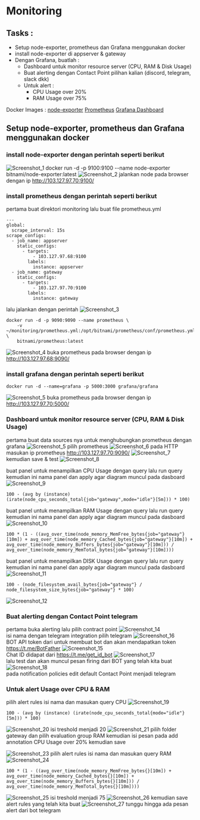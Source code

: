 # Monitoring
## Tasks :
- Setup node-exporter, prometheus dan Grafana menggunakan docker
- install node-exporter di appserver & gateway
- Dengan Grafana, buatlah :
    -  Dashboard untuk monitor resource server (CPU, RAM & Disk Usage)
    -  Buat alerting dengan Contact Point pilihan kalian (discord, telegram, slack dkk)
    -  Untuk alert :
         - CPU Usage over 20%
         - RAM Usage over 75%

Docker Images :
[node-exporter](https://hub.docker.com/r/prom/node-exporter)
[Prometheus](https://hub.docker.com/r/prom/prometheus)
[Grafana Dashboard](https://hub.docker.com/r/grafana/grafana)

## Setup node-exporter, prometheus dan Grafana menggunakan docker
### install node-exporter dengan perintah seperti berikut
![Screenshot_1](https://github.com/wilsonakbar/devops18-dumbways-WilsonAkbar/assets/132327628/969903b9-9213-4c7f-b7f1-c741bda36fe0)
docker run -d -p 9100:9100 --name node-exporter bitnami/node-exporter:latest
![Screenshot_2](https://github.com/wilsonakbar/devops18-dumbways-WilsonAkbar/assets/132327628/b22686c2-1010-4253-ae22-84aa3e7d341a)
jalankan node pada browser dengan ip http://103.127.97.70:9100/

### install prometheus dengan perintah seperti berikut
pertama buat direktori monitoring lalu buat file prometheus.yml
```
---
global:
  scrape_interval: 15s
scrape_configs:
  - job_name: appserver
    static_configs:
      - targets:
          - 103.127.97.68:9100
        labels:
          instance: appserver
  - job_name: gateway
    static_configs:
      - targets:
          - 103.127.97.70:9100
        labels:
          instance: gateway
```
lalu jalankan dengan perintah
![Screenshot_3](https://github.com/wilsonakbar/devops18-dumbways-WilsonAkbar/assets/132327628/54ce0fee-0648-4f70-b36e-7e2bc0edd1ec)
```
docker run -d -p 9090:9090 --name prometheus \
    -v ~/monitoring/prometheus.yml:/opt/bitnami/prometheus/conf/prometheus.yml \
    bitnami/prometheus:latest
```
![Screenshot_4](https://github.com/wilsonakbar/devops18-dumbways-WilsonAkbar/assets/132327628/da152cde-5628-44c1-ad3e-894425af222d)
buka prometheus pada browser dengan ip http://103.127.97.68:9090/

### install grafana dengan perintah seperti berikut
```
docker run -d --name=grafana -p 5000:3000 grafana/grafana
```
![Screenshot_5](https://github.com/wilsonakbar/devops18-dumbways-WilsonAkbar/assets/132327628/2982d677-a3a5-4de6-accf-acbdf3cb6d4d)
buka prometheus pada browser dengan ip http://103.127.97.70:5000/

### Dashboard untuk monitor resource server (CPU, RAM & Disk Usage)
pertama buat data sources nya untuk menghubungkan prometheus dengan grafana
![Screenshot_5](https://github.com/wilsonakbar/devops18-dumbways-WilsonAkbar/assets/132327628/8c1ad3ef-1bef-4328-98ca-19a7cdf5344d)
pilih prometheus
![Screenshot_6](https://github.com/wilsonakbar/devops18-dumbways-WilsonAkbar/assets/132327628/f9a1713f-8b0b-4677-8c69-90afbbd42a9b)
pada HTTP masukan ip prometheus http://103.127.97.70:9090/
![Screenshot_7](https://github.com/wilsonakbar/devops18-dumbways-WilsonAkbar/assets/132327628/b6175a78-b512-4bed-8a97-11da400f8445)
kemudian save & test
![Screenshot_8](https://github.com/wilsonakbar/devops18-dumbways-WilsonAkbar/assets/132327628/4fd500c6-0ac7-4ac2-a207-f4925623c5db)

buat panel untuk menampilkan CPU Usage dengan query lalu run query kemudian ini nama panel dan apply agar diagram muncul pada dasboard
![Screenshot_9](https://github.com/wilsonakbar/devops18-dumbways-WilsonAkbar/assets/132327628/36be93ec-96fb-403f-b45d-8874aba83b3f)
```
100 - (avg by (instance) (irate(node_cpu_seconds_total{job="gateway",mode="idle"}[5m])) * 100)
```
buat panel untuk menampilkan RAM Usage dengan query lalu run query kemudian ini nama panel dan apply agar diagram muncul pada dasboard
![Screenshot_10](https://github.com/wilsonakbar/devops18-dumbways-WilsonAkbar/assets/132327628/554a6545-d93f-4d50-aebb-78c4b229e38c)
```
100 * (1 - ((avg_over_time(node_memory_MemFree_bytes{job="gateway"}[10m]) + avg_over_time(node_memory_Cached_bytes{job="gateway"}[10m]) + avg_over_time(node_memory_Buffers_bytes{job="gateway"}[10m])) / avg_over_time(node_memory_MemTotal_bytes{job="gateway"}[10m])))
```
buat panel untuk menampilkan DISK Usage dengan query lalu run query kemudian ini nama panel dan apply agar diagram muncul pada dasboard
![Screenshot_11](https://github.com/wilsonakbar/devops18-dumbways-WilsonAkbar/assets/132327628/ddaf95d8-7d47-4a63-8a38-8d35bc6c9a88)
```
100 - (node_filesystem_avail_bytes{job="gateway"} / node_filesystem_size_bytes{job="gateway"} * 100)
```
![Screenshot_12](https://github.com/wilsonakbar/devops18-dumbways-WilsonAkbar/assets/132327628/436e1361-b286-4080-8a38-396d1fcb3d16)

### Buat alerting dengan Contact Point telegram
pertama buka alerting lalu pilih contract point
![Screenshot_14](https://github.com/wilsonakbar/devops18-dumbways-WilsonAkbar/assets/132327628/55ff1bed-0938-4eab-830c-526b909f32bd)  
isi nama dengan telegram
integration pilih telegram
![Screenshot_16](https://github.com/wilsonakbar/devops18-dumbways-WilsonAkbar/assets/132327628/857f92e8-18b4-4b70-86f7-af8754a5fe63)  
BOT API token dari untuk membuat bot dan akan mendapatkan token https://t.me/BotFather
![Screenshot_15](https://github.com/wilsonakbar/devops18-dumbways-WilsonAkbar/assets/132327628/ee5ebfca-0278-4bec-a3c3-0dc343f1042c)  
Chat ID didapat dari https://t.me/get_id_bot
![Screenshot_17](https://github.com/wilsonakbar/devops18-dumbways-WilsonAkbar/assets/132327628/5ac833b8-4b45-41db-b66d-e0121edc913f)  
lalu test dan akan muncul pesan firing dari BOT yang telah kita buat
![Screenshot_18](https://github.com/wilsonakbar/devops18-dumbways-WilsonAkbar/assets/132327628/c0eb723b-e835-4616-8ec2-4c87f28997b8)  
pada notification policies edit default Contact Point menjadi telegram
### Untuk alert Usage over CPU & RAM
pilih alert rules isi nama dan masukan query CPU
![Screenshot_19](https://github.com/wilsonakbar/devops18-dumbways-WilsonAkbar/assets/132327628/eb625458-9a03-4642-808e-9edfd9e45789)
```
100 - (avg by (instance) (irate(node_cpu_seconds_total{mode="idle"}[5m])) * 100)
```
![Screenshot_20](https://github.com/wilsonakbar/devops18-dumbways-WilsonAkbar/assets/132327628/d4f78040-4ce2-49ba-a411-c6c7682acdcd)
isi treshold menjadi 20
![Screenshot_21](https://github.com/wilsonakbar/devops18-dumbways-WilsonAkbar/assets/132327628/4ad95e76-a224-47b5-9425-878810d0c82e)
pilih folder gateway dan pilih evaluation group RAM kemudian isi pesan pada add annotation CPU Usage over 20% kemudian save

![Screenshot_23](https://github.com/wilsonakbar/devops18-dumbways-WilsonAkbar/assets/132327628/b17b85b3-f321-4654-a9e4-1dc3402ad33c)
pilih alert rules isi nama dan masukan query RAM
![Screenshot_24](https://github.com/wilsonakbar/devops18-dumbways-WilsonAkbar/assets/132327628/0b6f80c3-5a0e-4c30-98b2-ae240fe87db3)
```
100 * (1 - ((avg_over_time(node_memory_MemFree_bytes{}[10m]) + avg_over_time(node_memory_Cached_bytes{}[10m]) + avg_over_time(node_memory_Buffers_bytes{}[10m])) / avg_over_time(node_memory_MemTotal_bytes{}[10m])))
```
![Screenshot_25](https://github.com/wilsonakbar/devops18-dumbways-WilsonAkbar/assets/132327628/bda4417e-efaf-4d72-af0e-339bfb9563e1)
isi treshold menjadi 75
![Screenshot_26](https://github.com/wilsonakbar/devops18-dumbways-WilsonAkbar/assets/132327628/8625849d-90c2-4704-a253-0a882b49e70d)
kemudian save alert rules yang telah kita buat
![Screenshot_27](https://github.com/wilsonakbar/devops18-dumbways-WilsonAkbar/assets/132327628/abfa440d-9684-4b8f-881a-f8eb634f59bb)
tunggu hingga ada pesan alert dari bot telegram



